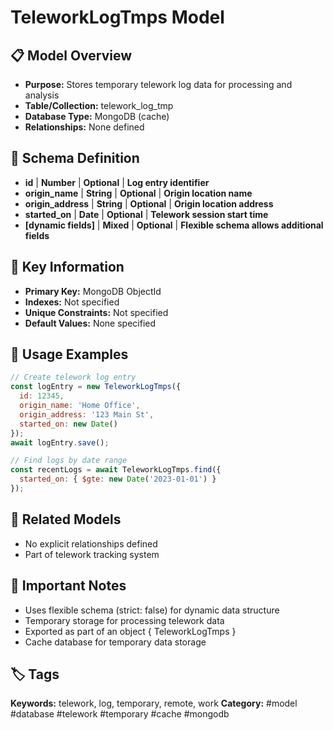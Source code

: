 # TeleworkLogTmps Model

## 📋 Model Overview
- **Purpose:** Stores temporary telework log data for processing and analysis
- **Table/Collection:** telework_log_tmp
- **Database Type:** MongoDB (cache)
- **Relationships:** None defined

## 🔧 Schema Definition
- **id** | **Number** | **Optional** | **Log entry identifier**
- **origin_name** | **String** | **Optional** | **Origin location name**
- **origin_address** | **String** | **Optional** | **Origin location address**
- **started_on** | **Date** | **Optional** | **Telework session start time**
- **[dynamic fields]** | **Mixed** | **Optional** | **Flexible schema allows additional fields**

## 🔑 Key Information
- **Primary Key:** MongoDB ObjectId
- **Indexes:** Not specified
- **Unique Constraints:** Not specified
- **Default Values:** None specified

## 📝 Usage Examples
```javascript
// Create telework log entry
const logEntry = new TeleworkLogTmps({
  id: 12345,
  origin_name: 'Home Office',
  origin_address: '123 Main St',
  started_on: new Date()
});
await logEntry.save();

// Find logs by date range
const recentLogs = await TeleworkLogTmps.find({
  started_on: { $gte: new Date('2023-01-01') }
});
```

## 🔗 Related Models
- No explicit relationships defined
- Part of telework tracking system

## 📌 Important Notes
- Uses flexible schema (strict: false) for dynamic data structure
- Temporary storage for processing telework data
- Exported as part of an object { TeleworkLogTmps }
- Cache database for temporary data storage

## 🏷️ Tags
**Keywords:** telework, log, temporary, remote, work
**Category:** #model #database #telework #temporary #cache #mongodb